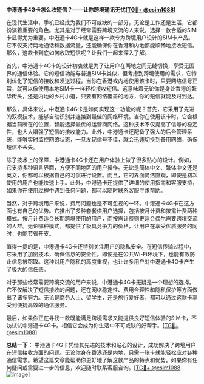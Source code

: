 **中港通卡4G卡怎么收短信？——让你跨境通讯无忧[[TG💪+ @esim1088](https://t.me/s/esim1088)]**

在现代生活中，手机已经成为我们不可或缺的一部分，无论是工作还是生活，它都扮演着重要的角色。尤其是对于经常需要跨境交流的人来说，选择一款合适的SIM卡显得尤为重要。中港通卡4G卡就是这样一款专为跨境用户设计的SIM卡产品。它不仅支持两地通话和数据流量，还能确保你在香港和内地都能顺畅地接收短信。那么，这款卡到底如何收取短信呢？让我们一起来深入了解。

首先，中港通卡4G卡的设计初衷就是为了让用户在两地之间无缝切换，享受无国界的通信体验。它的短信功能与普通SIM卡类似，但考虑到跨境使用的需求，它特别优化了短信的接收和发送过程。当你在香港或内地使用该卡时，只要网络信号正常，就可以像使用本地SIM卡一样轻松接收短信。这意味着无论你是身处香港的繁华街头，还是内地的乡村小道，只要有网络覆盖的地方，你的短信就能及时到达。

那么，具体来说，中港通卡4G卡是如何实现这一功能的呢？首先，它采用了先进的双模技术，能够自动识别并连接到最佳的网络环境。当你在使用该卡时，它会根据当前所在的位置，智能选择最优的运营商网络。这种技术不仅提高了信号的稳定性，也大大增强了短信的接收能力。此外，中港通卡还配备了强大的后台管理系统，能够实时监控网络状态，一旦发现信号不佳，就会迅速切换到备用网络，确保短信不丢失。

除了技术上的保障，中港通卡4G卡还在用户体验上做了很多贴心的设计。例如，它支持多种语言界面，方便不同地区的用户操作。无论是简体中文、繁体中文还是英文，你都可以根据自己的习惯进行设置。而且，它的界面简洁直观，即使是初次使用的用户也能快速上手。此外，中港通卡还提供了详细的使用指南和客服支持，如果你在使用过程中遇到任何问题，都可以随时联系客服寻求帮助。

当然，对于跨境用户来说，费用问题也是不可忽视的一环。中港通卡4G卡在这方面也有自己的优势。它推出了多种套餐供用户选择，包括按月计费和按需计费两种模式。按月计费适合长期跨境使用的用户，而按需计费则更适合偶尔需要跨境交流的人群。无论哪种模式，都提供了极具竞争力的价格，让用户在享受优质服务的同时，也能节省开支。

值得一提的是，中港通卡4G卡还特别关注用户的隐私安全。在短信传输过程中，它采用了加密技术，确保信息的安全性。即使是在公共Wi-Fi环境下，也能有效防止信息被窃取。这种对用户隐私的高度重视，也让许多用户对中港通卡4G卡产生了极大的信任感。

对于那些经常需要跨境交流的用户来说，中港通卡4G卡无疑是一个理想的选择。它不仅解决了短信接收的问题，还在网络稳定性、费用合理性和隐私保护等方面做出了诸多努力。无论是商务人士、留学生，还是旅行爱好者，都可以通过这款卡享受到便捷高效的通信服务。

最后，如果你正在寻找一款既能满足跨境需求又能提供良好短信体验的SIM卡，不妨试试中港通卡4G卡。相信它会成为你生活中不可或缺的好帮手。[[TG💪+ @esim1088](https://t.me/s/esim1088)]

**总结一下：** 中港通卡4G卡凭借其先进的技术和贴心的设计，成功解决了跨境用户在短信接收方面的问题。无论你身在香港还是内地，只需一张卡就能轻松应对各种通信需求。希望这篇文章能帮助你更好地了解这款产品的特点和优势。如果你有任何疑问或需要进一步的信息，欢迎随时联系客服咨询。[[TG💪+ @esim1088](https://t.me/s/esim1088) ![Image](https://i.postimg.cc/4NQfJmqS/Snipaste-2025-05-13-00-14-12.png)]